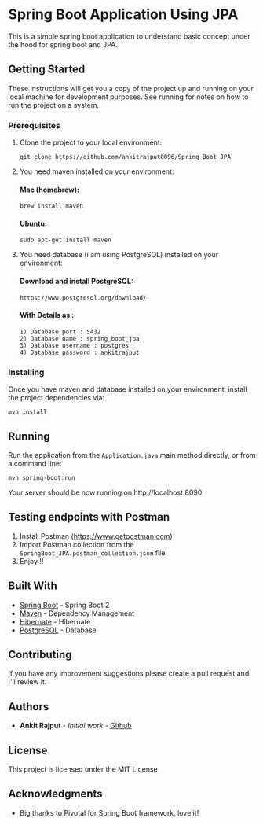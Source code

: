 # Spring Boot Application Using JPA
This is a simple spring boot application to understand basic concept under the hood for spring boot and JPA.

## Getting Started

These instructions will get you a copy of the project up and running on your local machine for development purposes. See running for notes on how to run the project on a system.

### Prerequisites

1. Clone the project to your local environment:
    ```
    git clone https://github.com/ankitrajput0096/Spring_Boot_JPA
    ```

2. You need maven installed on your environment:

    #### Mac (homebrew):
    
    ```
    brew install maven
    ```
    #### Ubuntu:
    ```
    sudo apt-get install maven
    ```

3. You need database (i am using PostgreSQL) installed on your environment:

    #### Download and install PostgreSQL:
    
    ```
    https://www.postgresql.org/download/
    ```

    #### With Details as : 

    ```
    1) Database port : 5432
    2) Database name : spring_boot_jpa
    3) Database username : postgres
    4) Database password : ankitrajput
    ```

### Installing

Once you have maven and database installed on your environment, install the project dependencies via:

```
mvn install
```

## Running

Run the application from the `Application.java` main method directly,
or from a command line:
```
mvn spring-boot:run
```

Your server should be now running on http://localhost:8090

## Testing endpoints with Postman

1. Install Postman (https://www.getpostman.com)
2. Import Postman collection from the `SpringBoot_JPA.postman_collection.json` file
3. Enjoy !!

## Built With

* [Spring Boot](https://spring.io/projects/spring-boot) - Spring Boot 2
* [Maven](https://maven.apache.org/) - Dependency Management
* [Hibernate](https://hibernate.org/) - Hibernate
* [PostgreSQL](https://www.postgresql.org/) - Database

## Contributing

If you have any improvement suggestions please create a pull request and I'll review it.


## Authors

* **Ankit Rajput** - *Initial work* - [Github](https://github.com/ankitrajput0096)

## License

This project is licensed under the MIT License

## Acknowledgments

* Big thanks to Pivotal for Spring Boot framework, love it!

